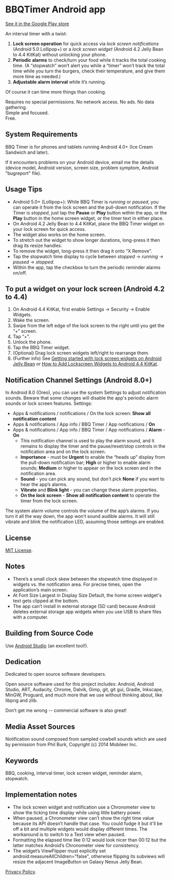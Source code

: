 # BBQTimer Android app

[See it in the Google Play store](https://play.google.com/store/apps/details?id=com.onefishtwo.bbqtimer)

An interval timer with a twist:

1. **Lock screen operation** for quick access via *lock screen notifications* (Android 5.0 Lollipop+) or a *lock screen widget* (Android 4.2 Jelly Bean to 4.4 KitKat) without unlocking your phone.
2. **Periodic alarms** to check/turn your food while it tracks the total cooking time. (A “stopwatch” won’t alert you while a “timer” won’t track the total time while you turn the burgers, check their temperature, and give them more time as needed.)
3. **Adjustable alarm interval** while it’s running.

Of course it can time more things than cooking.

Requires no special permissions.
No network access. No ads. No data gathering.  
Simple and focused.  
Free.

## System Requirements

BBQ Timer is for phones and tablets running Android 4.0+ (Ice Cream Sandwich and later).

If it encounters problems on your Android device, email me the details (device model, Android
version, screen size, problem symptom, Android "bugreport" file).

## Usage Tips
* Android 5.0+ (Lollipop+): While BBQ Timer is *running* or *paused*, you can operate it from the lock screen and the pull-down notification. If the Timer is *stopped*, just tap the **Pause** or **Play** button within the app, or the **Play** button in the home screen widget, or the timer text in either place.
* On Android 4.2 Jelly Bean to 4.4 KitKat, place the BBQ Timer widget on your lock screen for quick access.
* The widget also works on the home screen.
* To stretch out the widget to show longer durations, long-press it then drag its resize handles.
* To remove the widget, long-press it then drag it onto “X Remove”.
* Tap the stopwatch time display to cycle between *stopped* → *running* → *paused* → *stopped.*
* Within the app, tap the checkbox to turn the periodic reminder alarms on/off.

## To put a widget on your lock screen (Android 4.2 to 4.4)
1. On Android 4.4 KitKat, first enable Settings → Security → Enable Widgets.
2. Wake the screen.
3. Swipe from the left edge of the lock screen to the right until you get the “+” screen.
4. Tap “+”.
5. Unlock the phone.
6. Tap the BBQ Timer widget.
7. (Optional) Drag lock screen widgets left/right to rearrange them.
8. (Further info) See [Getting started with lock screen widgets on Android Jelly Bean](http://howto.cnet.com/8301-11310_39-57549747-285/getting-started-with-lock-screen-widgets-on-android-jelly-bean/)
  or [How to Add Lockscreen Widgets to Android 4.4 KitKat](http://www.gottabemobile.com/2013/11/11/add-lockscreen-widgets-android-4-4-kitkat-nexus-5/).

## Notification Channel Settings (Android 8.0+)

In Android 8.0 (Oreo), you can use the system Settings to adjust notification sounds. Beware that
some changes will disable the app's periodic alarm sounds or lock screen features. Settings:

* Apps &amp; notifications / notifications / On the lock screen: **Show all notification content**
* Apps &amp; notifications / App info / BBQ Timer / App notifications / **On**
* Apps &amp; notifications / App info / BBQ Timer / App notifications / **Alarm** - **On**
  * This notification channel is used to play the alarm sound, and it remains to display the timer
    and the pause/reset/stop controls in the notification area and on the lock screen.
  * **Importance** - must be **Urgent** to enable the “heads up” display from the pull-down notification bar;
    **High** or higher to enable alarm sounds;
    **Medium** or higher to appear on the lock screen and in the notification area.
  * **Sound** - you can pick any sound, but don't pick **None** if you want to hear the app’s alarms.
  * **Vibrate** and **Blink light** - you can change these alarm properties.
  * **On the lock screen** - **Show all notification content** to operate the timer from the lock screen.

The system alarm volume controls the volume of the app’s alarms. If you turn it all the way down,
the app won’t sound audible alarms. It will still vibrate and blink the notification LED, assuming
those settings are enabled.

## License

[MIT License](https://github.com/1fish2/BBQTimer/blob/master/LICENSE.md).

## Notes
* There’s a small clock skew between the stopwatch time displayed in widgets vs. the
  notification area. For precise times, open the application’s main screen.
* At Font Size Largest in Display Size Default, the home screen widget's text gets clipped at the bottom.
* The app can’t install in external storage (SD card) because Android deletes
external storage app widgets when you use USB to share files with a computer.

## Building from Source Code
Use [Android Studio](http://developer.android.com/sdk/installing/studio.html) (an excellent tool!).

## Dedication
Dedicated to open source software developers.

Open source software used for this project includes: Android, Android Studio, ART, Audacity, Chrome,
Dalvik, Gimp, git, git gui, Gradle, Inkscape, MinGW, Proguard, and much more that we use without thinking
about, like libpng and zlib.

Don’t get me wrong -- commercial software is also great!

## Media Asset Sources
Notification sound composed from sampled cowbell sounds which are used by permission from Phil Burk,
Copyright (c) 2014 Mobileer Inc.

## Keywords
BBQ, cooking, interval timer, lock screen widget, reminder alarm, stopwatch.

## Implementation notes
* The lock screen widget and notification use a Chronometer view to show the ticking time
display while using little battery power.
* When paused, a Chronometer view can’t show the right time value because its API doesn’t
handle that case. You could fudge it but it'll be off a bit and multiple widgets would
display different times. The workaround is to switch to a Text view when paused.
* Formatting the elapsed time like 0:12 would look nicer than 00:12 but the latter matches Android’s Chronometer view for consistency.
* The widget’s ViewFlipper must explicitly set android:measureAllChildren="false", otherwise
flipping its subviews will resize the adjacent ImageButton on Galaxy Nexus Jelly Bean.

[Privacy Policy](Privacy-Policy-for-the-BBQTimer-app.md).
